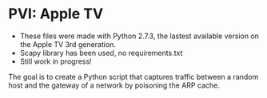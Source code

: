 # PVI: Apple TV
* These files were made with Python 2.7.3, the lastest available version on the Apple TV 3rd generation. 
* Scapy library has been used, no requirements.txt
* Still work in progress! 

The goal is to create a Python script that captures traffic between a random host and the gateway of a network by poisoning the ARP cache.
